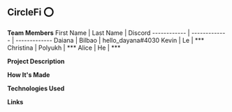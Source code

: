 
## <a name="english"> CircleFi ⭕️ </a>

__Team Members__
First Name | Last Name | Discord
------------ | ------------- | -------------
Daiana | Bilbao | hello_dayana#4030
Kevin | Le | *** 
Christina | Polyukh | *** 
Alice  | He | *** 

__Project Description__

__How It's Made__

__Technologies Used__

__Links__
